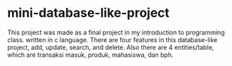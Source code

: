 # mini-database-like-project
This project was made as a final project in my introduction to programming class. written in c language. There are four features in this database-like project, add, update, search, and delete. Also there are 4 entities/table, which are transaksi masuk, produk, mahasiswa, dan bph. 
